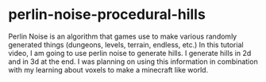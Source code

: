 # perlin-noise-procedural-hills
Perlin Noise is an algorithm that games use to make various randomly generated things (dungeons, levels, terrain, endless, etc.)  In this tutorial video, I am going to use perlin noise to generate hills.  I generate hills in 2d and in 3d at the end.  I was planning on using this information in combination with my learning about voxels to make a minecraft like world.
